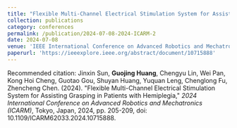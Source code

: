 ```yaml
---
title: "Flexible Multi-Channel Electrical Stimulation System for Assisting Grasping in Patients with Hemiplegia"
collection: publications
category: conferences
permalink: /publication/2024-07-08-2024-ICARM-2
date: 2024-07-08
venue: 'IEEE International Conference on Advanced Robotics and Mechatronics (ICARM2024), Tokyo, Japan.'
paperurl: 'https://ieeexplore.ieee.org/abstract/document/10715888'
---
```

Recommended citation: Jinxin Sun, **Guojing Huang**, Chengyu Lin, Wei Pan, Kong Hoi Cheng, Guotao Gou, Shuyan Huang, Yuquan Leng, Chenglong Fu, Zhencheng Chen. (2024). "Flexible Multi-Channel Electrical Stimulation System for Assisting Grasping in Patients with Hemiplegia," <i>2024 International Conference on Advanced Robotics and Mechatronics (ICARM)</i>, Tokyo, Japan, 2024, pp. 205-209, doi: 10.1109/ICARM62033.2024.10715888.